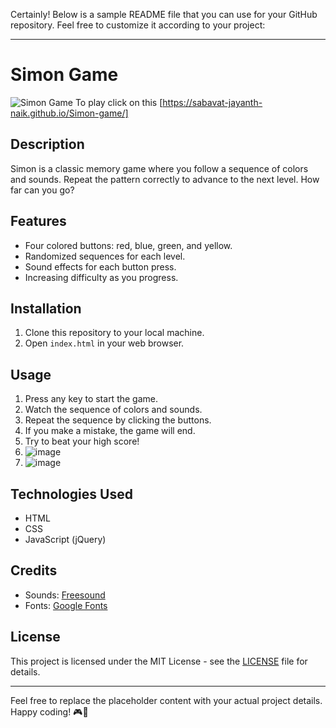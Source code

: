 Certainly! Below is a sample README file that you can use for your GitHub repository. Feel free to customize it according to your project:

---

# Simon Game

![Simon Game](https://sabavat-jayanth-naik.github.io/Simon-game/)
To play click on this [https://sabavat-jayanth-naik.github.io/Simon-game/]

## Description

Simon is a classic memory game where you follow a sequence of colors and sounds. Repeat the pattern correctly to advance to the next level. How far can you go?

## Features

- Four colored buttons: red, blue, green, and yellow.
- Randomized sequences for each level.
- Sound effects for each button press.
- Increasing difficulty as you progress.

## Installation

1. Clone this repository to your local machine.
2. Open `index.html` in your web browser.

## Usage

1. Press any key to start the game.
2. Watch the sequence of colors and sounds.
3. Repeat the sequence by clicking the buttons.
4. If you make a mistake, the game will end.
5. Try to beat your high score!
6. ![image](https://github.com/Sabavat-Jayanth-Naik/Simon-game/assets/130920035/cd416555-4fb0-4bad-9256-4bec930e2dc4)
7. ![image](https://github.com/Sabavat-Jayanth-Naik/Simon-game/assets/130920035/291de886-cd0f-4251-b095-324588cd1443)



## Technologies Used

- HTML
- CSS
- JavaScript (jQuery)

## Credits

- Sounds: [Freesound](https://freesound.org/)
- Fonts: [Google Fonts](https://fonts.google.com/)

## License

This project is licensed under the MIT License - see the [LICENSE](LICENSE) file for details.

---

Feel free to replace the placeholder content with your actual project details. Happy coding! 🎮🌟

